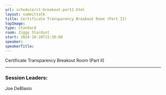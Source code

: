 ```yaml
---
url: schedule/ct-breakout-part2.html
layout: summittalk
title: Certificate Transparency Breakout Room (Part II)
topImage:
type: standard
room: Ziggy Stardust
start: 2024-10-10T15:30:00
speaker: 
speakerTitle: 
---
```


<div class="font-google font-medium">


Certificate Transparency Breakout Room (Part II)

---

### Session Leaders:

Joe DeBlasio
